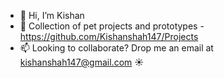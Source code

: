 - 👋  Hi, I’m Kishan
- 👷 Collection of pet projects and prototypes - https://github.com/Kishanshah147/Projects
- 📫  Looking to collaborate? Drop me an email at kishanshah147@gmail.com ☀️
<!---
Kishanshah147/Kishanshah147 is a ✨ special ✨ repository because its `README.md` (this file) appears on your GitHub profile.
You can click the Preview link to take a look at your changes.
--->
